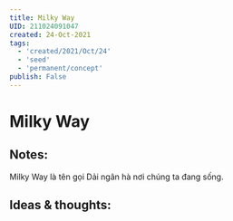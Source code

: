 ```yaml
---
title: Milky Way
UID: 211024091047
created: 24-Oct-2021
tags:
  - 'created/2021/Oct/24'
  - 'seed'
  - 'permanent/concept'
publish: False
---
```

# Milky Way

## Notes:
Milky Way là tên gọi Dải ngân hà nơi chúng ta đang sống.

## Ideas & thoughts:


